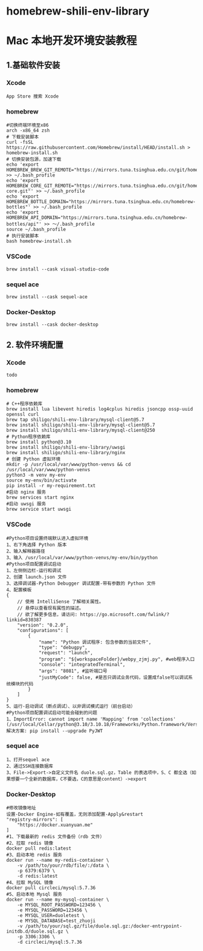 # homebrew-shili-env-library

# Mac 本地开发环境安装教程

## 1.基础软件安装

### Xcode
    App Store 搜索 Xcode

### homebrew
    #切换终端环境至x86
    arch -x86_64 zsh
    # 下载安装脚本
    curl -fsSL https://raw.githubusercontent.com/Homebrew/install/HEAD/install.sh > homebrew-install.sh
    # 切换安装包源，加速下载
    echo 'export HOMEBREW_BREW_GIT_REMOTE="https://mirrors.tuna.tsinghua.edu.cn/git/homebrew/brew.git"' >> ~/.bash_profile
    echo 'export HOMEBREW_CORE_GIT_REMOTE="https://mirrors.tuna.tsinghua.edu.cn/git/homebrew/homebrew-core.git"' >> ~/.bash_profile
    echo 'export HOMEBREW_BOTTLE_DOMAIN="https://mirrors.tuna.tsinghua.edu.cn/homebrew-bottles"' >> ~/.bash_profile
    echo 'export HOMEBREW_API_DOMAIN="https://mirrors.tuna.tsinghua.edu.cn/homebrew-bottles/api"' >> ～/.bash_profile
    source ~/.bash_profile
    # 执行安装脚本
    bash homebrew-install.sh

### VSCode

    brew install --cask visual-studio-code

### sequel ace

    brew install --cask sequel-ace

### Docker-Desktop

    brew install --cask docker-desktop


## 2. 软件环境配置

### Xcode
    todo

### homebrew

    # C++程序依赖库
    brew install lua libevent hiredis log4cplus hiredis jsoncpp ossp-uuid openssl curl 
    brew tap shiligo/shili-env-library/mysql-client@5.7
    brew install shiligo/shili-env-library/mysql-client@5.7
    brew install shiligo/shili-env-library/mysql-client@250
    # Python程序依赖库
    brew install python@3.10 
    brew install shiligo/shili-env-library/uwsgi 
    brew install shiligo/shili-env-library/nginx
    # 创建 Python 虚拟环境
    mkdir -p /usr/local/var/www/python-venvs && cd /usr/local/var/www/python-venvs
    python3 -m venv my-env
    source my-env/bin/activate
    pip install -r my-requirement.txt
    #启动 nginx 服务
    brew services start nginx
    #启动 uwsgi 服务
    brew service start uwsgi

### VSCode
    #Python项目设置终端默认进入虚拟环境
    1、右下角选择 Python 版本
    2、输入解释器路径
    3、输入 /usr/local/var/www/python-venvs/my-env/bin/python
    #Python项目配置调试启动
    1、左侧侧边栏-运行和调试
    2、创建 launch.json 文件
    3、选择调试器-Python Debugger 调试配置-带有参数的 Python 文件
    4、配置模板
    {
        // 使用 IntelliSense 了解相关属性。 
        // 悬停以查看现有属性的描述。
        // 欲了解更多信息，请访问: https://go.microsoft.com/fwlink/?linkid=830387
        "version": "0.2.0",
        "configurations": [
            {
                "name": "Python 调试程序: 包含参数的当前文件",
                "type": "debugpy",
                "request": "launch",
                "program": "${workspaceFolder}/webpy_zjmj.py", #web程序入口
                "console": "integratedTerminal",
                "args": "8081", #监听端口号
                "justMyCode": false, #是否只调试业务代码，设置成false可以调试系统模块的代码
            }
        ]
    }
    5、运行-启动调试（断点调试）、以非调试模式运行（前台启动）
    #Python项目配置调试启动可能会碰到的问题
    1、ImportError: cannot import name 'Mapping' from 'collections' (/usr/local/Cellar/python@3.10/3.10.18/Frameworks/Python.framework/Versions/3.10/lib/python3.10/collections/__init__.py)
    解决方案: pip install --upgrade PyJWT
    
### sequel ace

    1、打开sequel ace
    2、通过SSH连接数据库
    3、File->Export->自定义文件名 duole.sql.gz，Table 的表选项中，S、C 都全选（如果想要一个全新的数据库，C不要选，C的意思是content）->export

### Docker-Desktop

    #修改镜像地址
    设置-Docker Engine-如有覆盖，无则添加配置-Apply&restart
    "registry-mirrors": [
        "https://docker.xuanyuan.me"
    ]
    #1、下载最新的 redis 文件备份（rdb 文件）
    #2、拉取 redis 镜像
    docker pull redis:latest
    #3、启动本地 redis 服务
    docker run --name my-redis-container \
        -v /path/to/your/rdb/file/:/data \
        -p 6379:6379 \
        -d redis:latest
    #4、拉取 MySQL 镜像
    docker pull circleci/mysql:5.7.36
    #5、启动本地 Mysql 服务
    docker run --name my-mysql-container \
        -e MYSQL_ROOT_PASSWORD=123456 \
        -e MYSQL_PASSWORD=123456 \
        -e MYSQL_USER=duoletest \
        -e MYSQL_DATABASE=test_zhuoji 
        -v /path/to/your/sql.gz/file/duole.sql.gz:/docker-entrypoint-initdb.d/duole.sql.gz \
        -p 3306:3306 \
        -d circleci/mysql:5.7.36